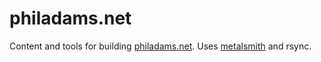 philadams.net
=============

Content and tools for building [philadams.net][]. Uses [metalsmith][] and rsync.

[philadams.net]: http://philadams.net
[metalsmith]: https://github.com/segmentio/metalsmith
